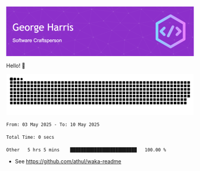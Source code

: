 ![img](./assets/github-header.png)

Hello! :wave:

<div align="center">
  <img  src="https://raw.githubusercontent.com/1999AZZAR/1999AZZAR/readme/resources/grid-snake.svg" alt="snake" />
</div>

<!--START_SECTION:waka-->

```txt
From: 03 May 2025 - To: 10 May 2025

Total Time: 0 secs

Other   5 hrs 5 mins    █████████████████████████   100.00 %
```

<!--END_SECTION:waka-->

- See <https://github.com/athul/waka-readme>
